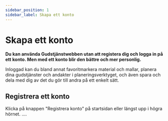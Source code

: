 ```yaml
---
sidebar_position: 1
sidebar_label: Skapa ett konto
---
```

# Skapa ett konto

**Du kan använda Gudstjänstwebben utan att registera dig och logga in på ett konto. Men med ett konto blir den bättre och mer personlig.**

Inloggad kan du bland annat favoritmarkera material och mallar, planera dina gudstjänster och andakter i planeringsverktyget, och även spara och dela med dig av det du gör till andra på ett enkelt sätt.

## Registrera ett konto

Klicka på knappen "Registrera konto" på startsidan eller längst upp i högra hörnet.
....
